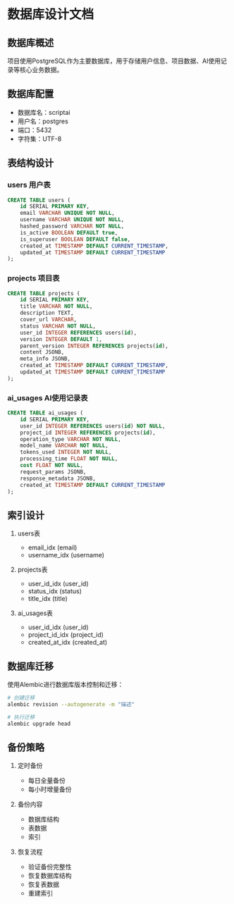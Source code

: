 # 数据库设计文档

## 数据库概述
项目使用PostgreSQL作为主要数据库，用于存储用户信息、项目数据、AI使用记录等核心业务数据。

## 数据库配置
- 数据库名：scriptai
- 用户名：postgres
- 端口：5432
- 字符集：UTF-8

## 表结构设计

### users 用户表
```sql
CREATE TABLE users (
    id SERIAL PRIMARY KEY,
    email VARCHAR UNIQUE NOT NULL,
    username VARCHAR UNIQUE NOT NULL,
    hashed_password VARCHAR NOT NULL,
    is_active BOOLEAN DEFAULT true,
    is_superuser BOOLEAN DEFAULT false,
    created_at TIMESTAMP DEFAULT CURRENT_TIMESTAMP,
    updated_at TIMESTAMP DEFAULT CURRENT_TIMESTAMP
);
```

### projects 项目表
```sql
CREATE TABLE projects (
    id SERIAL PRIMARY KEY,
    title VARCHAR NOT NULL,
    description TEXT,
    cover_url VARCHAR,
    status VARCHAR NOT NULL,
    user_id INTEGER REFERENCES users(id),
    version INTEGER DEFAULT 1,
    parent_version INTEGER REFERENCES projects(id),
    content JSONB,
    meta_info JSONB,
    created_at TIMESTAMP DEFAULT CURRENT_TIMESTAMP,
    updated_at TIMESTAMP DEFAULT CURRENT_TIMESTAMP
);
```

### ai_usages AI使用记录表
```sql
CREATE TABLE ai_usages (
    id SERIAL PRIMARY KEY,
    user_id INTEGER REFERENCES users(id) NOT NULL,
    project_id INTEGER REFERENCES projects(id),
    operation_type VARCHAR NOT NULL,
    model_name VARCHAR NOT NULL,
    tokens_used INTEGER NOT NULL,
    processing_time FLOAT NOT NULL,
    cost FLOAT NOT NULL,
    request_params JSONB,
    response_metadata JSONB,
    created_at TIMESTAMP DEFAULT CURRENT_TIMESTAMP
);
```

## 索引设计
1. users表
   - email_idx (email)
   - username_idx (username)

2. projects表
   - user_id_idx (user_id)
   - status_idx (status)
   - title_idx (title)

3. ai_usages表
   - user_id_idx (user_id)
   - project_id_idx (project_id)
   - created_at_idx (created_at)

## 数据库迁移
使用Alembic进行数据库版本控制和迁移：
```bash
# 创建迁移
alembic revision --autogenerate -m "描述"

# 执行迁移
alembic upgrade head
```

## 备份策略
1. 定时备份
   - 每日全量备份
   - 每小时增量备份

2. 备份内容
   - 数据库结构
   - 表数据
   - 索引

3. 恢复流程
   - 验证备份完整性
   - 恢复数据库结构
   - 恢复表数据
   - 重建索引 